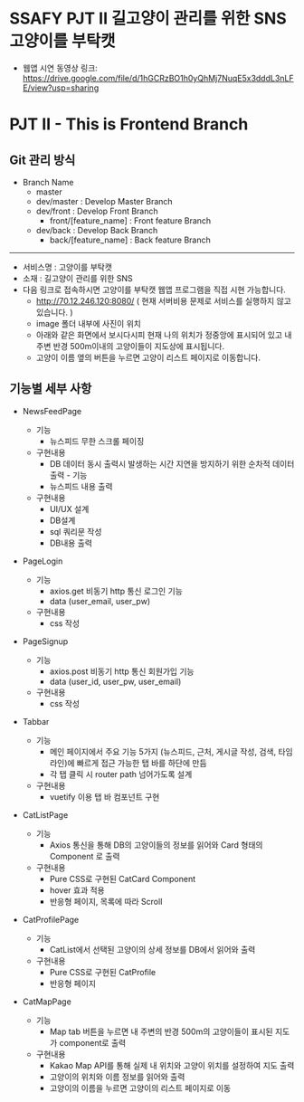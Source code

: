 # __SSAFY PJT II 길고양이 관리를 위한 SNS 고양이를 부탁캣__

- 웹앱 시연 동영상 링크: https://drive.google.com/file/d/1hGCRzBO1h0yQhMj7NuqE5x3dddL3nLFE/view?usp=sharing

# __PJT II - This is Frontend Branch__

## Git 관리 방식

- Branch Name
    - master
    - dev/master : Develop Master Branch
    - dev/front : Develop Front Branch
        - front/[feature_name] : Front feature Branch
    - dev/back : Develop Back Branch
        - back/[feature_name] : Back feature Branch

*******

- 서비스명 : 고양이를 부탁캣
- 소재 : 길고양이 관리를 위한 SNS
- 다음 링크로 접속하시면 고양이를 부탁캣 웹앱 프로그램을 직접 시현 가능합니다.
  - http://70.12.246.120:8080/ ( 현재 서버비용 문제로 서비스를 실행하지 않고 있습니다. )
  - image 폴더 내부에 사진이 위치
  - 아래와 같은 화면에서 보시다시피 현재 나의 위치가 정중앙에 표시되어 있고 내 주변 반경 500m이내의 고양이들이 지도상에 표시됩니다.
  - 고양이 이름 옆의 버튼을 누르면 고양이 리스트 페이지로 이동합니다.

## 기능별 세부 사항

- NewsFeedPage
  - 기능
    - 뉴스피드 무한 스크롤 페이징
  - 구현내용
    - DB 데이터 동시 출력시 발생하는 시간 지연을 방지하기 위한 순차적 데이터 출력	- 기능
    - 뉴스피드 내용 출력
  - 구현내용
    - UI/UX 설계
    - DB설계
    - sql 쿼리문 작성
    - DB내용 출력

- PageLogin
  - 기능
    - axios.get 비동기 http 통신 로그인 기능
    - data (user_email, user_pw)
  - 구현내용
    - css 작성

- PageSignup
  - 기능
    - axios.post 비동기 http 통신 회원가입 기능
    - data (user_id, user_pw, user_email)
  - 구현내용
    - css 작성

- Tabbar
  - 기능
    - 메인 페이지에서 주요 기능 5가지 (뉴스피드, 근처, 게시글 작성, 검색, 타임라인)에 빠르게 접근 가능한 탭 바를 하단에 만듬
    - 각 탭 클릭 시 router path 넘어가도록 설계
  - 구현내용
    - vuetify 이용 탭 바 컴포넌트 구현

- CatListPage
  - 기능
    - Axios 통신을 통해 DB의 고양이들의 정보를 읽어와 Card  형태의 Component 로 출력
  - 구현내용
    - Pure CSS로 구현된 CatCard Component
    - hover 효과 적용
    - 반응형 페이지, 목록에 따라 Scroll

- CatProfilePage
	- 기능
		- CatList에서 선택된 고양이의 상세 정보를 DB에서 읽어와 출력
	- 구현내용
		- Pure CSS로 구현된 CatProfile
		- 반응형 페이지

- CatMapPage
	- 기능
		- Map tab 버튼을 누르면 내 주변의 반경 500m의 고양이들이 표시된 지도가 component로 출력
	- 구현내용
		- Kakao Map API를 통해 실제 내 위치와 고양이 위치를 설정하여 지도 출력
		- 고양이의 위치와 이름 정보를 읽어와 출력
		- 고양이의 이름을 누르면 고양이의 리스트 페이지로 이동
